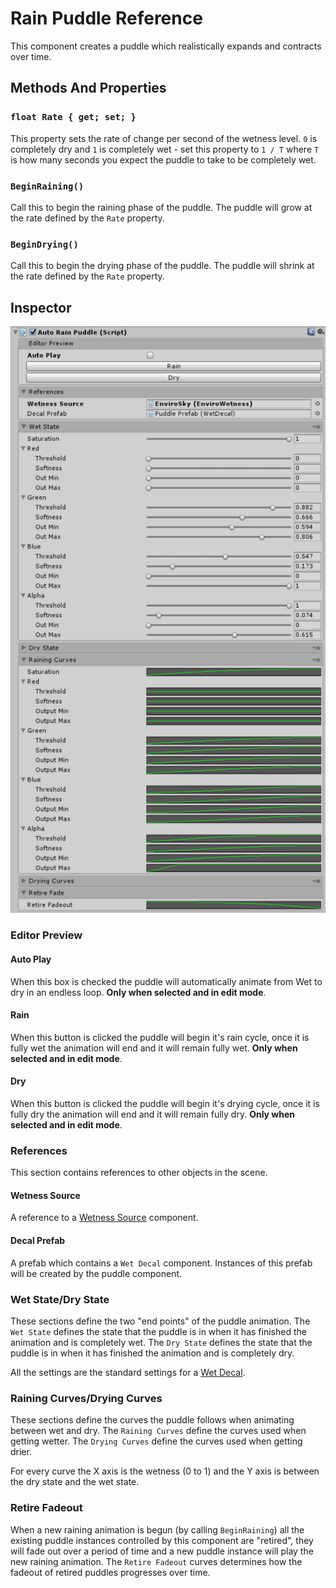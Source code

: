 # Rain Puddle Reference

This component creates a puddle which realistically expands and contracts over time.

## Methods And Properties

### `float Rate { get; set; }`

This property sets the rate of change per second of the wetness level. `0` is completely dry and `1` is completely wet - set this property to `1 / T` where `T` is how many seconds you expect the puddle to take to be completely wet.

### `BeginRaining()`

Call this to begin the raining phase of the puddle. The puddle will grow at the rate defined by the `Rate` property.

### `BeginDrying()`

Call this to begin the drying phase of the puddle. The puddle will shrink at the rate defined by the `Rate` property.

## Inspector

![Wet Decal Inspector](../images/RainPuddleInspector.png)

### Editor Preview

#### Auto Play

When this box is checked the puddle will automatically animate from Wet to dry in an endless loop. **Only when selected and in edit mode**.

#### Rain

When this button is clicked the puddle will begin it's rain cycle, once it is fully wet the animation will end and it will remain fully wet. **Only when selected and in edit mode**.

#### Dry

When this button is clicked the puddle will begin it's drying cycle, once it is fully dry the animation will end and it will remain fully dry. **Only when selected and in edit mode**.

### References

This section contains references to other objects in the scene.

#### Wetness Source

A reference to a [Wetness Source](../BaseExternalWetnessSource) component.

#### Decal Prefab

A prefab which contains a `Wet Decal` component. Instances of this prefab will be created by the puddle component.

### Wet State/Dry State

These sections define the two "end points" of the puddle animation. The `Wet State` defines the state that the puddle is in when it has finished the animation and is completely wet. The `Dry State` defines the state that the puddle is in when it has finished the animation and is completely dry.

All the settings are the standard settings for a [Wet Decal](../WetDecal).

### Raining Curves/Drying Curves

These sections define the curves the puddle follows when animating between wet and dry. The `Raining Curves` define the curves used when getting wetter. The `Drying Curves` define the curves used when getting drier.

For every curve the X axis is the wetness (0 to 1) and the Y axis is between the dry state and the wet state.

### Retire Fadeout

When a new raining animation is begun (by calling `BeginRaining`) all the existing puddle instances controlled by this component are "retired", they will fade out over a period of time and a new puddle instance will play the new raining animation. The `Retire Fadeout` curves determines how the fadeout of retired puddles progresses over time.